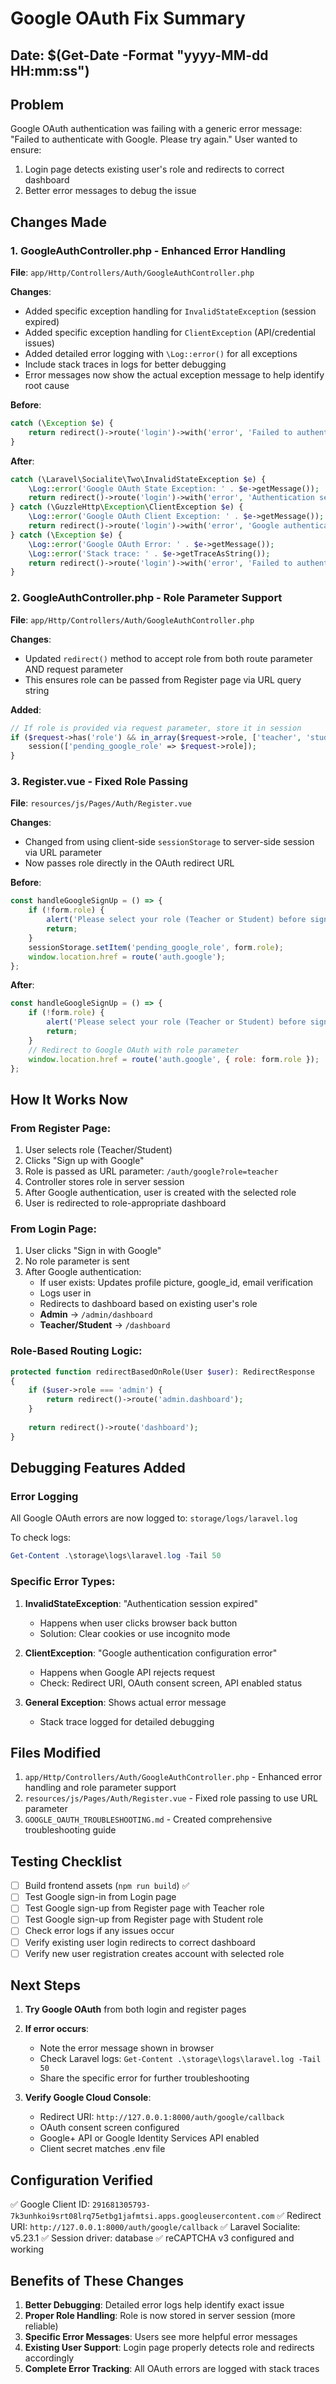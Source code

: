 # Google OAuth Fix Summary

## Date: $(Get-Date -Format "yyyy-MM-dd HH:mm:ss")

## Problem
Google OAuth authentication was failing with a generic error message: "Failed to authenticate with Google. Please try again."
User wanted to ensure:
1. Login page detects existing user's role and redirects to correct dashboard
2. Better error messages to debug the issue

## Changes Made

### 1. GoogleAuthController.php - Enhanced Error Handling
**File**: `app/Http/Controllers/Auth/GoogleAuthController.php`

**Changes**:
- Added specific exception handling for `InvalidStateException` (session expired)
- Added specific exception handling for `ClientException` (API/credential issues)
- Added detailed error logging with `\Log::error()` for all exceptions
- Include stack traces in logs for better debugging
- Error messages now show the actual exception message to help identify root cause

**Before**:
```php
catch (\Exception $e) {
    return redirect()->route('login')->with('error', 'Failed to authenticate with Google. Please try again.');
}
```

**After**:
```php
catch (\Laravel\Socialite\Two\InvalidStateException $e) {
    \Log::error('Google OAuth State Exception: ' . $e->getMessage());
    return redirect()->route('login')->with('error', 'Authentication session expired. Please try again.');
} catch (\GuzzleHttp\Exception\ClientException $e) {
    \Log::error('Google OAuth Client Exception: ' . $e->getMessage());
    return redirect()->route('login')->with('error', 'Google authentication configuration error. Please contact support.');
} catch (\Exception $e) {
    \Log::error('Google OAuth Error: ' . $e->getMessage());
    \Log::error('Stack trace: ' . $e->getTraceAsString());
    return redirect()->route('login')->with('error', 'Failed to authenticate with Google. Please try again. Error: ' . $e->getMessage());
}
```

### 2. GoogleAuthController.php - Role Parameter Support
**File**: `app/Http/Controllers/Auth/GoogleAuthController.php`

**Changes**:
- Updated `redirect()` method to accept role from both route parameter AND request parameter
- This ensures role can be passed from Register page via URL query string

**Added**:
```php
// If role is provided via request parameter, store it in session
if ($request->has('role') && in_array($request->role, ['teacher', 'student'])) {
    session(['pending_google_role' => $request->role]);
}
```

### 3. Register.vue - Fixed Role Passing
**File**: `resources/js/Pages/Auth/Register.vue`

**Changes**:
- Changed from using client-side `sessionStorage` to server-side session via URL parameter
- Now passes role directly in the OAuth redirect URL

**Before**:
```javascript
const handleGoogleSignUp = () => {
    if (!form.role) {
        alert('Please select your role (Teacher or Student) before signing in with Google.');
        return;
    }
    sessionStorage.setItem('pending_google_role', form.role);
    window.location.href = route('auth.google');
};
```

**After**:
```javascript
const handleGoogleSignUp = () => {
    if (!form.role) {
        alert('Please select your role (Teacher or Student) before signing in with Google.');
        return;
    }
    // Redirect to Google OAuth with role parameter
    window.location.href = route('auth.google', { role: form.role });
};
```

## How It Works Now

### From Register Page:
1. User selects role (Teacher/Student)
2. Clicks "Sign up with Google"
3. Role is passed as URL parameter: `/auth/google?role=teacher`
4. Controller stores role in server session
5. After Google authentication, user is created with the selected role
6. User is redirected to role-appropriate dashboard

### From Login Page:
1. User clicks "Sign in with Google"
2. No role parameter is sent
3. After Google authentication:
   - If user exists: Updates profile picture, google_id, email verification
   - Logs user in
   - Redirects to dashboard based on existing user's role
   - **Admin** → `/admin/dashboard`
   - **Teacher/Student** → `/dashboard`

### Role-Based Routing Logic:
```php
protected function redirectBasedOnRole(User $user): RedirectResponse
{
    if ($user->role === 'admin') {
        return redirect()->route('admin.dashboard');
    }
    
    return redirect()->route('dashboard');
}
```

## Debugging Features Added

### Error Logging
All Google OAuth errors are now logged to: `storage/logs/laravel.log`

To check logs:
```powershell
Get-Content .\storage\logs\laravel.log -Tail 50
```

### Specific Error Types:
1. **InvalidStateException**: "Authentication session expired"
   - Happens when user clicks browser back button
   - Solution: Clear cookies or use incognito mode

2. **ClientException**: "Google authentication configuration error"
   - Happens when Google API rejects request
   - Check: Redirect URI, OAuth consent screen, API enabled status

3. **General Exception**: Shows actual error message
   - Stack trace logged for detailed debugging

## Files Modified

1. `app/Http/Controllers/Auth/GoogleAuthController.php` - Enhanced error handling and role parameter support
2. `resources/js/Pages/Auth/Register.vue` - Fixed role passing to use URL parameter
3. `GOOGLE_OAUTH_TROUBLESHOOTING.md` - Created comprehensive troubleshooting guide

## Testing Checklist

- [ ] Build frontend assets (`npm run build`) ✅
- [ ] Test Google sign-in from Login page
- [ ] Test Google sign-up from Register page with Teacher role
- [ ] Test Google sign-up from Register page with Student role
- [ ] Check error logs if any issues occur
- [ ] Verify existing user login redirects to correct dashboard
- [ ] Verify new user registration creates account with selected role

## Next Steps

1. **Try Google OAuth** from both login and register pages
2. **If error occurs**:
   - Note the error message shown in browser
   - Check Laravel logs: `Get-Content .\storage\logs\laravel.log -Tail 50`
   - Share the specific error for further troubleshooting

3. **Verify Google Cloud Console**:
   - Redirect URI: `http://127.0.0.1:8000/auth/google/callback`
   - OAuth consent screen configured
   - Google+ API or Google Identity Services API enabled
   - Client secret matches .env file

## Configuration Verified

✅ Google Client ID: `291681305793-7k3unhkoi9srt08lrq75etbg1jafmtsi.apps.googleusercontent.com`
✅ Redirect URI: `http://127.0.0.1:8000/auth/google/callback`
✅ Laravel Socialite: v5.23.1
✅ Session driver: database
✅ reCAPTCHA v3 configured and working

## Benefits of These Changes

1. **Better Debugging**: Detailed error logs help identify exact issue
2. **Proper Role Handling**: Role is now stored in server session (more reliable)
3. **Specific Error Messages**: Users see more helpful error messages
4. **Existing User Support**: Login page properly detects role and redirects accordingly
5. **Complete Error Tracking**: All OAuth errors are logged with stack traces
